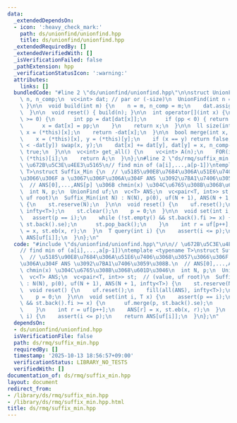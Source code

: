 ```yaml
---
data:
  _extendedDependsOn:
  - icon: ':heavy_check_mark:'
    path: ds/unionfind/unionfind.hpp
    title: ds/unionfind/unionfind.hpp
  _extendedRequiredBy: []
  _extendedVerifiedWith: []
  _isVerificationFailed: false
  _pathExtension: hpp
  _verificationStatusIcon: ':warning:'
  attributes:
    links: []
  bundledCode: "#line 2 \"ds/unionfind/unionfind.hpp\"\n\nstruct UnionFind {\n  int\
    \ n, n_comp;\n  vc<int> dat; // par or (-size)\n  UnionFind(int n = 0) { build(n);\
    \ }\n\n  void build(int m) {\n    n = m, n_comp = m;\n    dat.assign(n, -1);\n\
    \  }\n\n  void reset() { build(n); }\n\n  int operator[](int x) {\n    while (dat[x]\
    \ >= 0) {\n      int pp = dat[dat[x]];\n      if (pp < 0) { return dat[x]; }\n\
    \      x = dat[x] = pp;\n    }\n    return x;\n  }\n\n  ll size(int x) {\n   \
    \ x = (*this)[x];\n    return -dat[x];\n  }\n\n  bool merge(int x, int y) {\n\
    \    x = (*this)[x], y = (*this)[y];\n    if (x == y) return false;\n    if (-dat[x]\
    \ < -dat[y]) swap(x, y);\n    dat[x] += dat[y], dat[y] = x, n_comp--;\n    return\
    \ true;\n  }\n\n  vc<int> get_all() {\n    vc<int> A(n);\n    FOR(i, n) A[i] =\
    \ (*this)[i];\n    return A;\n  }\n};\n#line 2 \"ds/rmq/suffix_min.hpp\"\n\n//\
    \ \u672B\u5C3E\u4EE3\u5165\n// find min of (a[i],...,a[p-1])\ntemplate <typename\
    \ T>\nstruct Suffix_Min {\n  // \u5185\u90E8\u7684\u306A\u51E6\u7406\u3068\u3057\
    \u3066\u306F a \u3067\u306F\u306A\u304F ANS \u3092\u7BA1\u7406\u3059\u308B.\n\
    \  // ANS[0],...,ANS[p] \u306B chmin(x) \u304C\u6765\u308B\u3068\u601D\u3046\n\
    \  int N, p;\n  UnionFind uf;\n  vc<T> ANS;\n  vc<pair<T, int>> st;  // (value,\
    \ uf root)\n  Suffix_Min(int N) : N(N), p(0), uf(N + 1), ANS(N + 1, infty<T>)\
    \ {\n    st.reserve(N);\n  }\n\n  void reset() {\n    uf.reset();\n    fill(all(ANS),\
    \ infty<T>);\n    st.clear();\n    p = 0;\n  }\n\n  void set(int i, T x) {\n \
    \   assert(p == i);\n    while (!st.empty() && st.back().fi >= x) {\n      uf.merge(p,\
    \ st.back().se);\n      st.pop_back();\n    }\n    int r = uf[p++];\n    ANS[r]\
    \ = x, st.eb(x, r);\n  }\n  T query(int i) {\n    assert(i <= p);\n    return\
    \ ANS[uf[i]];\n  }\n};\n"
  code: "#include \"ds/unionfind/unionfind.hpp\"\n\n// \u672B\u5C3E\u4EE3\u5165\n\
    // find min of (a[i],...,a[p-1])\ntemplate <typename T>\nstruct Suffix_Min {\n\
    \  // \u5185\u90E8\u7684\u306A\u51E6\u7406\u3068\u3057\u3066\u306F a \u3067\u306F\
    \u306A\u304F ANS \u3092\u7BA1\u7406\u3059\u308B.\n  // ANS[0],...,ANS[p] \u306B\
    \ chmin(x) \u304C\u6765\u308B\u3068\u601D\u3046\n  int N, p;\n  UnionFind uf;\n\
    \  vc<T> ANS;\n  vc<pair<T, int>> st;  // (value, uf root)\n  Suffix_Min(int N)\
    \ : N(N), p(0), uf(N + 1), ANS(N + 1, infty<T>) {\n    st.reserve(N);\n  }\n\n\
    \  void reset() {\n    uf.reset();\n    fill(all(ANS), infty<T>);\n    st.clear();\n\
    \    p = 0;\n  }\n\n  void set(int i, T x) {\n    assert(p == i);\n    while (!st.empty()\
    \ && st.back().fi >= x) {\n      uf.merge(p, st.back().se);\n      st.pop_back();\n\
    \    }\n    int r = uf[p++];\n    ANS[r] = x, st.eb(x, r);\n  }\n  T query(int\
    \ i) {\n    assert(i <= p);\n    return ANS[uf[i]];\n  }\n};\n"
  dependsOn:
  - ds/unionfind/unionfind.hpp
  isVerificationFile: false
  path: ds/rmq/suffix_min.hpp
  requiredBy: []
  timestamp: '2025-10-13 18:56:57+09:00'
  verificationStatus: LIBRARY_NO_TESTS
  verifiedWith: []
documentation_of: ds/rmq/suffix_min.hpp
layout: document
redirect_from:
- /library/ds/rmq/suffix_min.hpp
- /library/ds/rmq/suffix_min.hpp.html
title: ds/rmq/suffix_min.hpp
---
```

